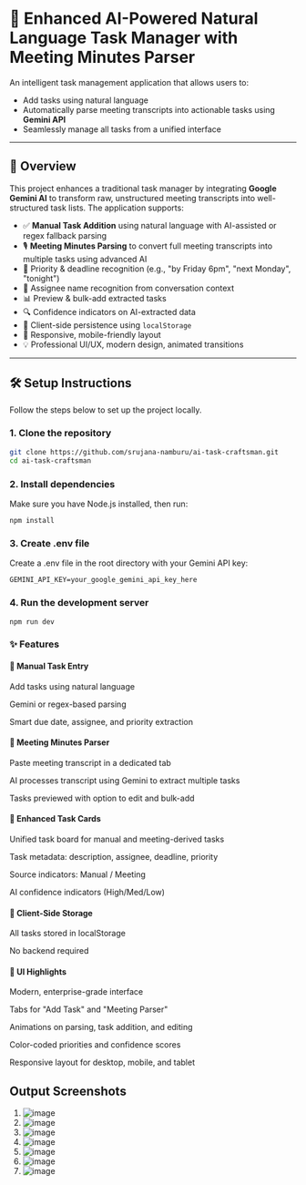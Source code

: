# 💼 Enhanced AI-Powered Natural Language Task Manager with Meeting Minutes Parser

An intelligent task management application that allows users to:
- Add tasks using natural language
- Automatically parse meeting transcripts into actionable tasks using **Gemini API**
- Seamlessly manage all tasks from a unified interface

---

## 🚀 Overview

This project enhances a traditional task manager by integrating **Google Gemini AI** to transform raw, unstructured meeting transcripts into well-structured task lists. The application supports:

- ✅ **Manual Task Addition** using natural language with AI-assisted or regex fallback parsing  
- 🎙️ **Meeting Minutes Parsing** to convert full meeting transcripts into multiple tasks using advanced AI  
- 🎯 Priority & deadline recognition (e.g., "by Friday 6pm", "next Monday", "tonight")  
- 👤 Assignee name recognition from conversation context  
- 📊 Preview & bulk-add extracted tasks  
- 🔍 Confidence indicators on AI-extracted data  
- 💾 Client-side persistence using `localStorage`  
- 📱 Responsive, mobile-friendly layout  
- 💡 Professional UI/UX, modern design, animated transitions

---

## 🛠️ Setup Instructions

Follow the steps below to set up the project locally.

### 1. Clone the repository

```bash
git clone https://github.com/srujana-namburu/ai-task-craftsman.git
cd ai-task-craftsman
```
### 2. Install dependencies
Make sure you have Node.js installed, then run:
```
npm install
```
### 3. Create .env file
Create a .env file in the root directory with your Gemini API key:
```
GEMINI_API_KEY=your_google_gemini_api_key_here
```
### 4. Run the development server
```
npm run dev

```

### ✨ Features
#### 🔹 Manual Task Entry
Add tasks using natural language

Gemini or regex-based parsing

Smart due date, assignee, and priority extraction

#### 🔹 Meeting Minutes Parser
Paste meeting transcript in a dedicated tab

AI processes transcript using Gemini to extract multiple tasks

Tasks previewed with option to edit and bulk-add

#### 🔹 Enhanced Task Cards
Unified task board for manual and meeting-derived tasks

Task metadata: description, assignee, deadline, priority

Source indicators: Manual / Meeting

AI confidence indicators (High/Med/Low)

#### 🔹 Client-Side Storage
All tasks stored in localStorage

No backend required

#### 🎨 UI Highlights
Modern, enterprise-grade interface

Tabs for "Add Task" and "Meeting Parser"

Animations on parsing, task addition, and editing

Color-coded priorities and confidence scores

Responsive layout for desktop, mobile, and tablet

## Output Screenshots

1. ![image](https://github.com/user-attachments/assets/2572002a-adc9-45e8-9552-8ac468428b0f)
2. ![image](https://github.com/user-attachments/assets/ce203bfe-7d2d-4161-bd73-93b868284b98)
3. ![image](https://github.com/user-attachments/assets/2c962574-7111-496f-a799-58792721e291)
4. ![image](https://github.com/user-attachments/assets/7ebc9a62-982d-4771-aaca-e14f350c5558)
5. ![image](https://github.com/user-attachments/assets/473a7093-bf33-48d2-b100-15065af5440e)
6. ![image](https://github.com/user-attachments/assets/6fadb494-f61b-40aa-85e2-c4202f28f34e)
7. ![image](https://github.com/user-attachments/assets/06561eea-4dd6-41ce-af6c-50cd811a9d9a)







